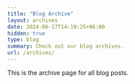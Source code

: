 ```yaml
---
title: "Blog Archive"
layout: archives
date: 2024-06-17T14:19:25+06:00
hidden: true
type: blog
summary: Check out our blog archives.
url: /archives/
---
```


This is the archive page for all blog posts.
